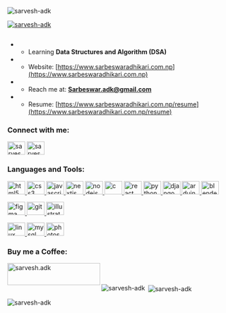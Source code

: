 <p align="left"> <img src="https://komarev.com/ghpvc/?username=sarvesh-adk&label=Profile%20views&color=0e75b6&style=flat" alt="sarvesh-adk" /> </p>

<p align="left"> <a href="https://github.com/ryo-ma/github-profile-trophy"><img src="https://github-profile-trophy.vercel.app/?username=sarvesh-adk" alt="sarvesh-adk" /></a> </p>

<p align="left"> <a href="https://twitter.com/" target="blank"><img src="https://img.shields.io/twitter/follow/?logo=twitter&style=for-the-badge" alt="" /></a> </p>

- - Learning **Data Structures and Algorithm (DSA)**

- - Website: [https://www.sarbeswaradhikari.com.np](https://www.sarbeswaradhikari.com.np)

- - Reach me at: **Sarbeswar.adk@gmail.com**

- - Resume: [https://www.sarbeswaradhikari.com.np/resume](https://www.sarbeswaradhikari.com.np/resume)

<h3 align="left">Connect with me:</h3>
<p align="left">
<a href="https://linkedin.com/in/sarvesh-adk" target="blank"><img align="center" src="https://cdn.jsdelivr.net/npm/simple-icons@3.0.1/icons/linkedin.svg" alt="sarvesh-adk" height="30" width="40" /></a>
<a href="https://instagram.com/sarvesh.adk" target="blank"><img align="center" src="https://cdn.jsdelivr.net/npm/simple-icons@3.0.1/icons/instagram.svg"alt="sarvesh.adk" height="30" width="40" /></a>
</p>

<h3 align="left">Languages and Tools:</h3>
<p align="left"> 
  <a href="https://www.w3.org/html/" target="_blank" rel="noreferrer"> <img src="https://cdn.jsdelivr.net/npm/simple-icons@3.0.1/icons/html5.svg" alt="html5" width="40" height="30"/> </a>
  <a href="https://www.w3schools.com/css/" target="_blank" rel="noreferrer"> <img src="https://cdn.jsdelivr.net/npm/simple-icons@3.0.1/icons/css3.svg" alt="css3" width="40" height="30"/> </a> 
  <a href="https://developer.mozilla.org/en-US/docs/Web/JavaScript" target="_blank" rel="noreferrer"> <img src="https://cdn.jsdelivr.net/npm/simple-icons@3.0.1/icons/javascript.svg" alt="javascript" width="40" height="30"/> </a>
  <a href="https://nextjs.org/" target="_blank" rel="noreferrer"> <img src="https://cdn.jsdelivr.net/npm/simple-icons@3.0.1/icons/next-dot-js.svg" alt="nextjs" width="40" height="30"/> </a> 
  <a href="https://nodejs.org" target="_blank" rel="noreferrer"> <img src="https://cdn.jsdelivr.net/npm/simple-icons@3.0.1/icons/node-dot-js.svg" alt="nodejs" width="40" height="30"/> </a>
  <a href="https://www.cprogramming.com/" target="_blank" rel="noreferrer"> <img src="https://cdn.jsdelivr.net/npm/simple-icons@3.0.1/icons/c.svg" alt="c" width="40" height="30"/> </a> 
   <a href="https://reactjs.org/" target="_blank" rel="noreferrer"> <img src="https://cdn.jsdelivr.net/npm/simple-icons@3.0.1/icons/react.svg" alt="react" width="40" height="30"/> </a>
  <a href="https://www.python.org" target="_blank" rel="noreferrer"> <img src="https://cdn.jsdelivr.net/npm/simple-icons@3.0.1/icons/python.svg" alt="python" width="40" height="30"/> </a>
  <a href="https://www.djangoproject.com/" target="_blank" rel="noreferrer"> <img src="https://cdn.jsdelivr.net/npm/simple-icons@3.0.1/icons/django.svg" alt="django" width="40" height="30"/> </a>
  <a href="https://www.arduino.cc/" target="_blank" rel="noreferrer"> <img src="https://cdn.jsdelivr.net/npm/simple-icons@3.0.1/icons/arduino.svg" alt="arduino" width="40" height="30"/> </a> 
  <a href="https://www.blender.org/" target="_blank" rel="noreferrer"> <img src="https://cdn.jsdelivr.net/npm/simple-icons@3.0.1/icons/blender.svg" alt="blender" width="40" height="30"/> </a>
  
  
  <a href="https://www.figma.com/" target="_blank" rel="noreferrer"> <img src="https://cdn.jsdelivr.net/npm/simple-icons@3.0.1/icons/figma.svg" alt="figma" width="40" height="30"/> </a>
  <a href="https://git-scm.com/" target="_blank" rel="noreferrer"> <img src="https://cdn.jsdelivr.net/npm/simple-icons@3.0.1/icons/git.svg" alt="git" width="40" height="30"/> </a>
  <a href="https://www.adobe.com/in/products/illustrator.html" target="_blank" rel="noreferrer"> <img src="https://cdn.jsdelivr.net/npm/simple-icons@3.0.1/icons/adobeillustrator.svg" alt="illustrator" width="40" height="30"/> </a>
  
  <a href="https://www.linux.org/" target="_blank" rel="noreferrer"> <img src="https://cdn.jsdelivr.net/npm/simple-icons@3.0.1/icons/linux.svg" alt="linux" width="40" height="30"/> </a> 
  <a href="https://www.mysql.com/" target="_blank" rel="noreferrer"> <img src="https://cdn.jsdelivr.net/npm/simple-icons@3.0.1/icons/mysql.svg" alt="mysql" width="40" height="30"/> </a>
  <a href="https://www.photoshop.com/en" target="_blank" rel="noreferrer"> <img src="https://cdn.jsdelivr.net/npm/simple-icons@3.0.1/icons/adobephotoshop.svg" alt="photoshop" width="40" height="30"/> </a> 

<h3 align="left">Buy me a Coffee:</h3>
<p><a href="https://www.buymeacoffee.com/sarvesh.adk"> <img align="left" src="https://cdn.jsdelivr.net/npm/simple-icons@3.0.1/icons/buymeacoffee.svg" height="50" width="210" alt="sarvesh.adk" /></a></p><br><br>

<p><img align="left" src="https://github-readme-stats.vercel.app/api/top-langs?username=sarvesh-adk&show_icons=true&locale=en&layout=compact" alt="sarvesh-adk" /></p>

<p>&nbsp;<img align="center" src="https://github-readme-stats.vercel.app/api?username=sarvesh-adk&show_icons=true&locale=en" alt="sarvesh-adk" /></p>

<p><img align="center" src="https://github-readme-streak-stats.herokuapp.com/?user=sarvesh-adk&" alt="sarvesh-adk" /></p>

